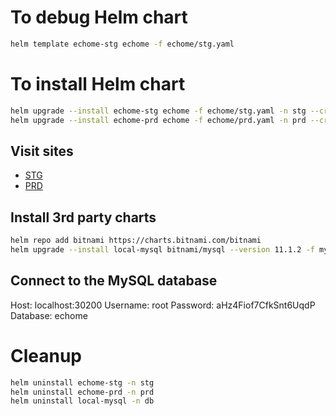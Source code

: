 # To debug Helm chart

```sh
helm template echome-stg echome -f echome/stg.yaml 
```

# To install Helm chart

```sh
helm upgrade --install echome-stg echome -f echome/stg.yaml -n stg --create-namespace
helm upgrade --install echome-prd echome -f echome/prd.yaml -n prd --create-namespace
```

## Visit sites

- [STG](http://localhost:30008)
- [PRD](http://localhost:30009)

## Install 3rd party charts

```sh
helm repo add bitnami https://charts.bitnami.com/bitnami
helm upgrade --install local-mysql bitnami/mysql --version 11.1.2 -f mysql/values.yaml --namespace db --create-namespace
```

## Connect to the MySQL database
Host: localhost:30200
Username: root
Password: aHz4Fiof7CfkSnt6UqdP
Database: echome

# Cleanup

```sh
helm uninstall echome-stg -n stg
helm uninstall echome-prd -n prd
helm uninstall local-mysql -n db
```
